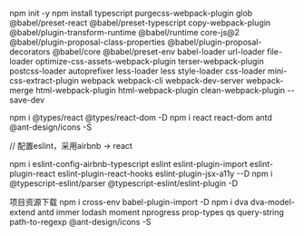 <!--
 * @description: 
 * @author: zs
 * @Date: 2020-06-10 18:01:37
 * @LastEditTime: 2020-06-12 15:10:35
 * @LastEditors: zs
--> 
npm init -y
npm install typescript purgecss-webpack-plugin glob @babel/preset-react @babel/preset-typescript copy-webpack-plugin @babel/plugin-transform-runtime @babel/runtime core-js@2 @babel/plugin-proposal-class-properties @babel/plugin-proposal-decorators @babel/core @babel/preset-env babel-loader url-loader file-loader optimize-css-assets-webpack-plugin terser-webpack-plugin  postcss-loader autoprefixer less-loader less  style-loader css-loader mini-css-extract-plugin webpack webpack-cli webpack-dev-server webpack-merge html-webpack-plugin html-webpack-plugin clean-webpack-plugin --save-dev

npm i @types/react @types/react-dom -D
npm i react react-dom antd @ant-design/icons -S

// 配置eslint，采用airbnb -> react

npm i eslint-config-airbnb-typescript eslint eslint-plugin-import eslint-plugin-react eslint-plugin-react-hooks eslint-plugin-jsx-a11y --D
npm i @typescript-eslint/parser @typescript-eslint/eslint-plugin -D

项目资源下载
npm i cross-env babel-plugin-import -D
npm i dva dva-model-extend antd immer lodash moment nprogress prop-types qs query-string path-to-regexp @ant-design/icons -S